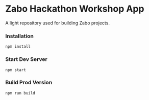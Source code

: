 # Zabo Hackathon Workshop App

A light repository used for building Zabo projects.

### Installation

```
npm install
```

### Start Dev Server

```
npm start
```

### Build Prod Version

```
npm run build
```
